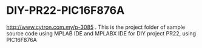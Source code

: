 # DIY-PR22-PIC16F876A
http://www.cytron.com.my/p-3085 . This is the project folder of sample source code using MPLAB IDE and MPLABX IDE for DIY project PR22, using PIC16F876A 
